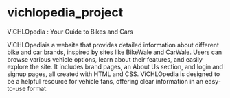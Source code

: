# vichlopedia_project
ViCHLOpedia : Your Guide to Bikes and Cars

ViCHLOpediais a website that provides detailed information about different bike and car brands, inspired by sites like BikeWale and CarWale. Users can browse various vehicle options, learn about their features, and easily explore the site. It includes brand pages, an About Us section, and login and signup pages, all created with HTML and CSS. ViCHLOpedia is designed to be a helpful resource for vehicle fans, offering clear information in an easy-to-use format.
